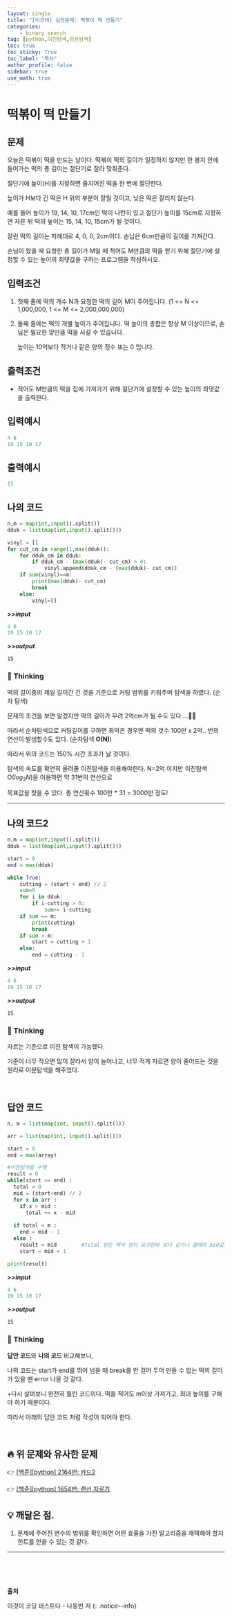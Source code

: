```yaml
---
layout: single
title: "[이코테] 실전문제: 떡볶이 떡 만들기"
categories: 
    - binary search
tag: [python,이진탐색,이분탐색]
toc: true
toc_sticky: True
toc_label: "목차"
author_profile: false
sidebar: true
use_math: true 
---
```


# 떡볶이 떡 만들기

## 문제

오늘은 떡볶이 떡을 만드는 날이다. 떡볶이 떡의 길이가 일정하지 않지만 한 봉지 안에 들어가는 떡의 총 길이는 절단기로 잘라 맞춰준다.

절단기에 높이(H)를 지정하면 줄지어진 떡을 한 번에 절단한다. 

높이가 H보다 긴 떡은 H 위의 부분이 잘릴 것이고, 낮은 떡은 잘리지 않는다.

예를 들어 높이가 19, 14, 10, 17cm인 떡이 나란히 있고 절단기 높이를 15cm로 지정하면 자른 뒤 떡의 높이는 15, 14, 10, 15cm가 될 것이다.

잘린 떡의 길이는 차례대로 4, 0, 0, 2cm이다. 손님은 6cm만큼의 길이를 가져간다.

손님이 왔을 때 요청한 총 길이가 M일 때 적어도 M만큼의 떡을 얻기 위해 절단기에 설정할 수 있는 높이의 최댓값을 구하는 프로그램을 작성하시오.

## 입력조건

1. 첫째 줄에 떡의 개수 N과 요청한 떡의 길이 M이 주어집니다. (1 <= N <= 1,000,000, 1 <= M <= 2,000,000,000)

2. 둘째 줄에는 떡의 개별 높이가 주어집니다. 떡 높이의 총합은 항상 M 이상이므로, 손님은 필요한 양만큼 떡을 사갈 수 있습니다. 

   높이는 10억보다 작거나 같은 양의 정수 또는 0 입니다.

## 출력조건

- 적어도 M만큼의 떡을 집에 가져가기 위해 절단기에 설정할 수 있는 높이의 최댓값을 출력한다.

## 입력예시

```python
4 6
19 15 10 17
```

## 출력예시

```python
15
```



## 나의 코드

```python
n,m = map(int,input().split())
dduk = list(map(int,input().split()))

vinyl = []
for cut_cm in range(1,max(dduk)):
    for dduk_cm in dduk:
        if dduk_cm - (max(dduk)- cut_cm) > 0:
            vinyl.append(dduk_cm - (max(dduk)- cut_cm))
    if sum(vinyl)==m:
        print(max(dduk)- cut_cm)
        break
    else:
        vinyl=[]
```

***>>input***

```python
4 6
19 15 10 17
```

***>>output***

```
15
```

### 🌝 Thinking

떡의 길이중의 제일 길이간 긴 것을 기준으로 커팅 범위를 키워주며 탐색을 하였다. (순차 탐색)

문제의 조건을 보면 알겠지만 떡의 길이가 무려 2억cm가 될 수도 있다....🤦‍♂️

따라서 순차탐색으로 커팅길이를 구하면 최악은 경우엔 떡의 갯수 100만 x 2억.. 번의 연산이 발생할수도 있다. (순차탐색 **O(N)**)

따라서 위의 코드는 150% 시간 초과가 날 것이다.

탐색의 속도를 확연히 올려줄 이진탐색을 이용해야한다. N=2억 이지만 이진탐색 O($log_2 N$)을 이용하면 약 31번의 연산으로

목표값을 찾을 수 있다. 총 연산횟수 100만 * 31 = 3000만 정도!

---

## 나의 코드2

```python
n,m = map(int,input().split())
dduk = list(map(int,input().split()))

start = 0
end = max(dduk)

while True:
    cutting = (start + end) // 2
    sum=0
    for i in dduk:
        if i-cutting > 0:
            sum+= i-cutting
    if sum == m:
        print(cutting)
        break
    if sum > m:
        start = cutting + 1
    else:
        end = cutting - 1 
```

***>>input***

```python
4 6
19 15 10 17
```

***>>output***

```
15
```

### 🌝 Thinking

자르는 기준으로 이진 탐색이 가능했다. 

기준이 너무 작으면 많이 잘라서 양이 늘어나고, 너무 적게 자르면 양이 줄어드는 것을 원리로 이분탐색을 해주었다.



<br/>

## 답안 코드

```python
n, m = list(map(int, input().split()))

arr = list(map(int, input().split()))

start = 0
end = max(array)

#이진탐색을 수행
result = 0
while(start <= end) :
  total = 0
  mid = (start+end) // 2
  for x in arr :
    if x > mid :
      total += x - mid
  
  if total < m :
    end = mid - 1
  else :
    result = mid        #total 얻은 떡의 양이 요구한바 보다 같거나 클때의 mid값을 계속 갱신해서 result에 저장
    start = mid + 1

print(result)
```

***>>input***

```python
4 6
19 15 10 17
```

***>>output***

```
15
```



### 🌝 Thinking

**답안 코드**와 **나의 코드** 비교해보니,

나의 코드는 start가 end를 뛰어 넘을 때 break를 안 걸어 두어 만들 수 없는 떡의 길이가 있을 땐  error 나올 것 같다.

+다시 살펴보니 완전히 틀린 코드이다. 떡을 적어도 m이상 가져가고,  최대 높이를 구해야 하기 때문이다.

따라서 아래의 답안 코드 처럼 작성이 되어야 한다.

<br/>

## 🔥 위 문제와 유사한 문제

👉 [[백준][python] 2164번: 카드2](https://www.acmicpc.net/problem/2805)

👉 [[백준][python] 1654번: 랜선 자르기](https://www.acmicpc.net/problem/1654)

## 💡 깨달은 점.

1.  문제에 주어진 변수의 범위를 확인하면 어떤 효율을 가진 알고리즘을 채택해야 할지 힌트를 얻을 수 있는 것 같다.


---
<br/>

<br/>

<br/>

**출처**

이것이 코딩 테스트다 - 나동빈 저
{: .notice--info} 
